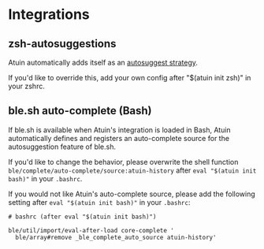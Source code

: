 # Integrations

## zsh-autosuggestions

Atuin automatically adds itself as an [autosuggest strategy](https://github.com/zsh-users/zsh-autosuggestions#suggestion-strategy).

If you'd like to override this, add your own config after "$(atuin init zsh)" in your zshrc.

## ble.sh auto-complete (Bash)

If ble.sh is available when Atuin's integration is loaded in Bash, Atuin automatically defines and registers an auto-complete source for the autosuggestion feature of ble.sh.

If you'd like to change the behavior, please overwrite the shell function `ble/complete/auto-complete/source:atuin-history` after `eval "$(atuin init bash)"` in your `.bashrc`.

If you would not like Atuin's auto-complete source, please add the following setting after `eval "$(atuin init bash)"` in your `.bashrc`:

```shell
# bashrc (after eval "$(atuin init bash)")

ble/util/import/eval-after-load core-complete '
  ble/array#remove _ble_complete_auto_source atuin-history'
```
